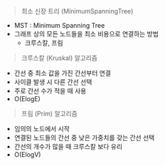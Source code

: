 > 최소 신장 트리 (MinimumSpanningTree)
- MST : Minimum Spanning Tree
- 그래프 상의 모든 노드들을 최소 비용으로 연결하는 방법
  - 크루스칼, 프림

> 크루스칼 (Kruskal) 알고리즘
- 간선 중 최소 값을 가진 간선부터 연결
- 사이클 발생 시 다른 간선 선택
- 주로 간선 수가 적을 때 사용
- O(ElogE)

> 프림 (Prim) 알고리즘
- 임의의 노드에서 시작
- 연결된 노드들의 간선 중 낮은 가중치를 갖는 간선 선택
- 간선의 개수가 많을 때 크루스칼 보다 유리
- O(ElogV)